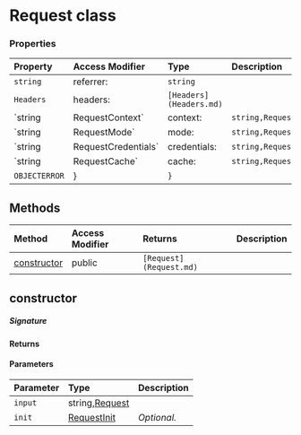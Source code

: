 # Request class




### Properties

| Property	   | Access Modifier | Type	| Description|
|:-------------|:----|:-------|:-----------|
|`string`     | referrer: | `string` |  |
|`Headers`     | headers: | `[Headers](Headers.md)` |  |
|`string|RequestContext`     | context: | `string,RequestContext` |  |
|`string|RequestMode`     | mode: | `string,RequestMode` |  |
|`string|RequestCredentials`     | credentials: | `string,RequestCredentials` |  |
|`string|RequestCache`     | cache: | `string,RequestCache` |  |
|`OBJECTERROR`     | } | `}` |  |




## Methods

| Method	   | Access Modifier | Returns	| Description|
|:-------------|:----|:-------|:-----------|
|[constructor](#constructor)     | public | `[Request](Request.md)` |  |




## constructor



##### Signature

#### Returns

#### Parameters


| Parameter	   | Type    | Description |
|:-------------|:---------------|:------------|
| `input`    | string,[Request](Request.md) |  |
| `init`    | [RequestInit](RequestInit.md) | _Optional._ |


